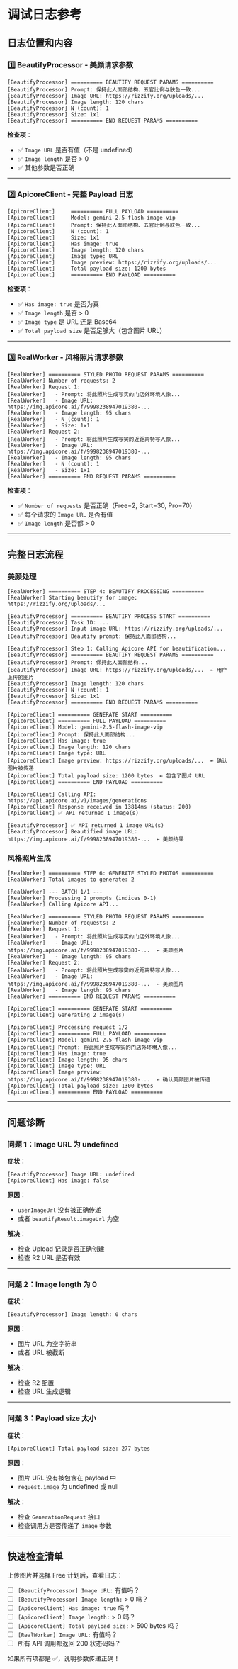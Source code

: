 # 调试日志参考

## 日志位置和内容

### 1️⃣ BeautifyProcessor - 美颜请求参数

```
[BeautifyProcessor] ========== BEAUTIFY REQUEST PARAMS ==========
[BeautifyProcessor] Prompt: 保持此人面部结构、五官比例与肤色一致...
[BeautifyProcessor] Image URL: https://rizzify.org/uploads/...
[BeautifyProcessor] Image length: 120 chars
[BeautifyProcessor] N (count): 1
[BeautifyProcessor] Size: 1x1
[BeautifyProcessor] ========== END REQUEST PARAMS ==========
```

**检查项**：
- ✅ `Image URL` 是否有值（不是 undefined）
- ✅ `Image length` 是否 > 0
- ✅ 其他参数是否正确

---

### 2️⃣ ApicoreClient - 完整 Payload 日志

```
[ApicoreClient]     ========== FULL PAYLOAD ==========
[ApicoreClient]     Model: gemini-2.5-flash-image-vip
[ApicoreClient]     Prompt: 保持此人面部结构、五官比例与肤色一致...
[ApicoreClient]     N (count): 1
[ApicoreClient]     Size: 1x1
[ApicoreClient]     Has image: true
[ApicoreClient]     Image length: 120 chars
[ApicoreClient]     Image type: URL
[ApicoreClient]     Image preview: https://rizzify.org/uploads/...
[ApicoreClient]     Total payload size: 1200 bytes
[ApicoreClient]     ========== END PAYLOAD ==========
```

**检查项**：
- ✅ `Has image: true` 是否为真
- ✅ `Image length` 是否 > 0
- ✅ `Image type` 是 URL 还是 Base64
- ✅ `Total payload size` 是否足够大（包含图片 URL）

---

### 3️⃣ RealWorker - 风格照片请求参数

```
[RealWorker] ========== STYLED PHOTO REQUEST PARAMS ==========
[RealWorker] Number of requests: 2
[RealWorker] Request 1:
[RealWorker]   - Prompt: 将此照片生成写实的门店外环境人像...
[RealWorker]   - Image URL: https://img.apicore.ai/f/9998238947019380-...
[RealWorker]   - Image length: 95 chars
[RealWorker]   - N (count): 1
[RealWorker]   - Size: 1x1
[RealWorker] Request 2:
[RealWorker]   - Prompt: 将此照片生成写实的近距离特写人像...
[RealWorker]   - Image URL: https://img.apicore.ai/f/9998238947019380-...
[RealWorker]   - Image length: 95 chars
[RealWorker]   - N (count): 1
[RealWorker]   - Size: 1x1
[RealWorker] ========== END REQUEST PARAMS ==========
```

**检查项**：
- ✅ `Number of requests` 是否正确（Free=2, Start=30, Pro=70）
- ✅ 每个请求的 `Image URL` 是否有值
- ✅ `Image length` 是否都 > 0

---

## 完整日志流程

### 美颜处理

```
[RealWorker] ========== STEP 4: BEAUTIFY PROCESSING ==========
[RealWorker] Starting beautify for image: https://rizzify.org/uploads/...

[BeautifyProcessor] ========== BEAUTIFY PROCESS START ==========
[BeautifyProcessor] Task ID: ...
[BeautifyProcessor] Input image URL: https://rizzify.org/uploads/...
[BeautifyProcessor] Beautify prompt: 保持此人面部结构...

[BeautifyProcessor] Step 1: Calling Apicore API for beautification...
[BeautifyProcessor] ========== BEAUTIFY REQUEST PARAMS ==========
[BeautifyProcessor] Prompt: 保持此人面部结构...
[BeautifyProcessor] Image URL: https://rizzify.org/uploads/...  ← 用户上传的图片
[BeautifyProcessor] Image length: 120 chars
[BeautifyProcessor] N (count): 1
[BeautifyProcessor] Size: 1x1
[BeautifyProcessor] ========== END REQUEST PARAMS ==========

[ApicoreClient] ========== GENERATE START ==========
[ApicoreClient] ========== FULL PAYLOAD ==========
[ApicoreClient] Model: gemini-2.5-flash-image-vip
[ApicoreClient] Prompt: 保持此人面部结构...
[ApicoreClient] Has image: true
[ApicoreClient] Image length: 120 chars
[ApicoreClient] Image type: URL
[ApicoreClient] Image preview: https://rizzify.org/uploads/...  ← 确认图片被传递
[ApicoreClient] Total payload size: 1200 bytes  ← 包含了图片 URL
[ApicoreClient] ========== END PAYLOAD ==========

[ApicoreClient] Calling API: https://api.apicore.ai/v1/images/generations
[ApicoreClient] Response received in 13814ms (status: 200)
[ApicoreClient] ✅ API returned 1 image(s)

[BeautifyProcessor] ✅ API returned 1 image URL(s)
[BeautifyProcessor] Beautified image URL: https://img.apicore.ai/f/9998238947019380-...  ← 美颜结果
```

### 风格照片生成

```
[RealWorker] ========== STEP 6: GENERATE STYLED PHOTOS ==========
[RealWorker] Total images to generate: 2

[RealWorker] --- BATCH 1/1 ---
[RealWorker] Processing 2 prompts (indices 0-1)
[RealWorker] Calling Apicore API...

[RealWorker] ========== STYLED PHOTO REQUEST PARAMS ==========
[RealWorker] Number of requests: 2
[RealWorker] Request 1:
[RealWorker]   - Prompt: 将此照片生成写实的门店外环境人像...
[RealWorker]   - Image URL: https://img.apicore.ai/f/9998238947019380-...  ← 美颜图片
[RealWorker]   - Image length: 95 chars
[RealWorker] Request 2:
[RealWorker]   - Prompt: 将此照片生成写实的近距离特写人像...
[RealWorker]   - Image URL: https://img.apicore.ai/f/9998238947019380-...  ← 美颜图片
[RealWorker]   - Image length: 95 chars
[RealWorker] ========== END REQUEST PARAMS ==========

[ApicoreClient] ========== GENERATE START ==========
[ApicoreClient] Generating 2 image(s)

[ApicoreClient] Processing request 1/2
[ApicoreClient] ========== FULL PAYLOAD ==========
[ApicoreClient] Model: gemini-2.5-flash-image-vip
[ApicoreClient] Prompt: 将此照片生成写实的门店外环境人像...
[ApicoreClient] Has image: true
[ApicoreClient] Image length: 95 chars
[ApicoreClient] Image type: URL
[ApicoreClient] Image preview: https://img.apicore.ai/f/9998238947019380-...  ← 确认美颜图片被传递
[ApicoreClient] Total payload size: 1300 bytes
[ApicoreClient] ========== END PAYLOAD ==========
```

---

## 问题诊断

### 问题 1：Image URL 为 undefined

**症状**：
```
[BeautifyProcessor] Image URL: undefined
[ApicoreClient] Has image: false
```

**原因**：
- `userImageUrl` 没有被正确传递
- 或者 `beautifyResult.imageUrl` 为空

**解决**：
- 检查 Upload 记录是否正确创建
- 检查 R2 URL 是否有效

---

### 问题 2：Image length 为 0

**症状**：
```
[BeautifyProcessor] Image length: 0 chars
```

**原因**：
- 图片 URL 为空字符串
- 或者 URL 被截断

**解决**：
- 检查 R2 配置
- 检查 URL 生成逻辑

---

### 问题 3：Payload size 太小

**症状**：
```
[ApicoreClient] Total payload size: 277 bytes
```

**原因**：
- 图片 URL 没有被包含在 payload 中
- `request.image` 为 undefined 或 null

**解决**：
- 检查 `GenerationRequest` 接口
- 检查调用方是否传递了 `image` 参数

---

## 快速检查清单

上传图片并选择 Free 计划后，查看日志：

- [ ] `[BeautifyProcessor] Image URL:` 有值吗？
- [ ] `[BeautifyProcessor] Image length:` > 0 吗？
- [ ] `[ApicoreClient] Has image: true` 吗？
- [ ] `[ApicoreClient] Image length:` > 0 吗？
- [ ] `[ApicoreClient] Total payload size:` > 500 bytes 吗？
- [ ] `[RealWorker] Image URL:` 有值吗？
- [ ] 所有 API 调用都返回 200 状态码吗？

如果所有项都是 ✅，说明参数传递正确！
